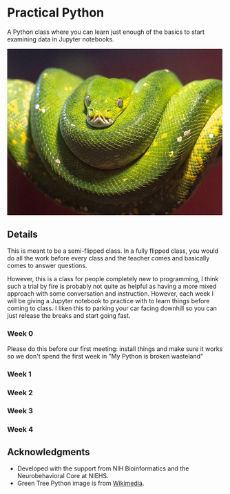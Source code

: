 # Practical Python
A Python class where you can learn just enough of the basics to start examining data in Jupyter notebooks.

<img width = "500" src="./images/green_python.png ">

## Details
This is meant to be a semi-flipped class. In a fully flipped class, you would do all the work before every class and the teacher comes and basically comes to answer questions.

However, this is a class for people completely new to programming, I think such a trial by fire is probably not quite as helpful as having a more mixed approach with some conversation and instruction. However, each week I will be giving a Jupyter notebook to practice with to learn things before coming to class. I liken this to parking your car facing downhill so you can just release the breaks and start going fast.

### Week 0
Please do this before our first meeting: install things and make sure it works so we don't spend the first week in "My Python is broken wasteland"

### Week 1

### Week 2

### Week 3

### Week 4


## Acknowledgments
- Developed with the support from NIH Bioinformatics and the Neurobehavioral Core at NIEHS.
- Green Tree Python image is from [Wikimedia](https://commons.wikimedia.org/wiki/File:A_Green_Tree_Python.jpg).
